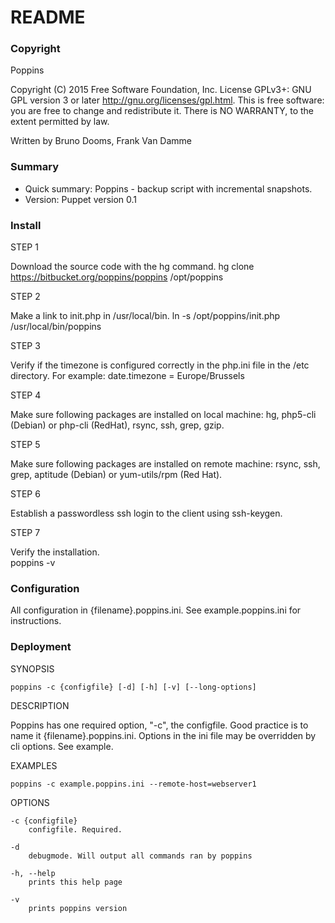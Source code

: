 # README #
### Copyright ###
Poppins 

Copyright (C) 2015 Free Software Foundation, Inc.
License GPLv3+: GNU GPL version 3 or later <http://gnu.org/licenses/gpl.html>.
This is free software: you are free to change and redistribute it.
There is NO WARRANTY, to the extent permitted by law.

Written by Bruno Dooms, Frank Van Damme

### Summary ###
* Quick summary: Poppins - backup script with incremental snapshots. 
* Version: Puppet version 0.1

### Install ###
STEP 1

Download the source code with the hg command. 
    hg clone https://bitbucket.org/poppins/poppins /opt/poppins

STEP 2

Make a link to init.php in /usr/local/bin.
    ln -s /opt/poppins/init.php /usr/local/bin/poppins

STEP 3

Verify if the timezone is configured correctly in the php.ini file in the /etc directory. For example:
    date.timezone = Europe/Brussels

STEP 4

Make sure following packages are installed on local machine: 
    hg, php5-cli (Debian) or php-cli (RedHat), rsync, ssh, grep, gzip. 

STEP 5

Make sure following packages are installed on remote machine: 
    rsync, ssh, grep, aptitude (Debian) or yum-utils/rpm (Red Hat). 

STEP 6

Establish a passwordless ssh login to the client using ssh-keygen.

STEP 7

Verify the installation.  
    poppins -v

### Configuration ###
All configuration in {filename}.poppins.ini. See example.poppins.ini for instructions.

### Deployment ###
SYNOPSIS

    poppins -c {configfile} [-d] [-h] [-v] [--long-options]

DESCRIPTION

Poppins has one required option, "-c", the configfile. Good practice is to name it {filename}.poppins.ini. Options in the ini file may be overridden by cli options. See example.

EXAMPLES

    poppins -c example.poppins.ini --remote-host=webserver1

OPTIONS

    -c {configfile}
        configfile. Required. 

    -d 
        debugmode. Will output all commands ran by poppins

    -h, --help
        prints this help page

    -v
        prints poppins version
